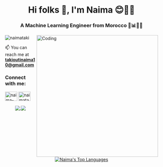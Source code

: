 <h1 align="center">Hi folks 👋, I'm Naima 😊👩‍💼</h1>
  
<h3 align="center">A Machine Learning Engineer from Morocco 🤖📊🇲🇦</h3>
<img align="right" alt="Coding" width="400" src="https://media3.giphy.com/media/RbDKaczqWovIugyJmW/200.gif?cid=790b7611rs7ehiume1k770z04jnkh93rx60t84i3n2wdq4rh&rid=200.gif&ct=g">

<p align="left"> <img src="https://komarev.com/ghpvc/?username=naimataki&label=Profile%20views&color=0e75b6&style=flat" alt="naimataki" /> </p>

📫 You can reach me at **takioutinaima10@gmail.com**

<h3 align="left">Connect with me:</h3>
<p align="left">
<a href="https://linkedin.com/in/naima-takiouti" target="blank"><img align="center" src="https://raw.githubusercontent.com/rahuldkjain/github-profile-readme-generator/master/src/images/icons/Social/linked-in-alt.svg" alt="naima-takiouti" height="30" width="40" /></a>
<a href="https://kaggle.com/naimatakiouti" target="blank"><img align="center" src="https://raw.githubusercontent.com/rahuldkjain/github-profile-readme-generator/master/src/images/icons/Social/kaggle.svg" alt="naimatakiouti" height="30" width="40" /></a>
</p>

<p align="center">
    <a href="https://github.com/naimataki">
      <img
        align="center"
        src="https://github-readme-stats.vercel.app/api?username=naimataki&theme=midnight-purple&hide_border=true"
      />
    </a>
  <a href="https://github.com/naimataki">
      <img
        align="center"
        src="http://github-readme-streak-stats.herokuapp.com?user=naimataki&theme=midnight-purple&date_format=M%20j%5B%2C%20Y%5D&fire=FF8964&ring=FFCB2B&hide_border=true"
      />
 </a>
</p>

<p align="center">
<a href="https://github.com/naimataki">
      <img
        align="center"
        src="https://github-readme-stats.vercel.app/api/top-langs/?username=naimataki&theme=midnight-purple&line_height=40&hide=css&hide_border=true&layout=compact"
        alt="Naima's Top Languages"
      />
 </a>
 </p>
